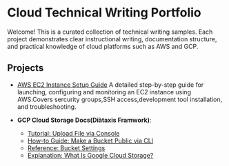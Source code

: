 # Cloud Technical Writing Portfolio 
Welcome! This is a curated collection of technical writing samples. Each project demonstrates clear instructional writing, documentation structure, and practical knowledge of cloud platforms such as AWS and GCP.

## Projects

- [AWS EC2 Instance Setup Guide](aws-ec2-setup-guide/README.md)
A detailed step-by-step guide for launching, configuring and monitoring an EC2 instance using AWS.Covers sercurity groups,SSH access,development tool installation, and troubleshooting.

- **GCP Cloud Storage Docs(Diàtaxis Framwork)**:
  - [Tutorial: Upload File via Console](gcp-cloud-storage-tutorial/README.md)
  - [How-to Guide: Make a Bucket Public via CLI](gcp-cloud-storage-how-to/README.md)
  - [Reference: Bucket Settings](gcp-cloud-storage-reference/README.md)
  - [Explanation: What Is Google Cloud Storage?](gcp-cloud-storage-explanation/README.md)
